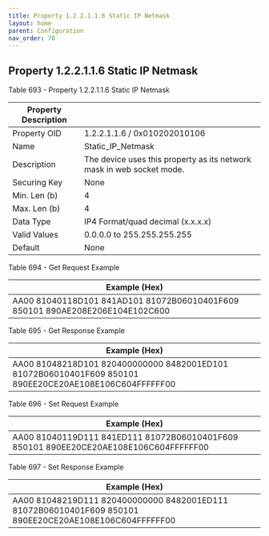 ```yaml
---
title: Property 1.2.2.1.1.6 Static IP Netmask
layout: home
parent: Configuration
nav_order: 78
---
```


## Property 1.2.2.1.1.6 Static IP Netmask

Table 693 - Property 1.2.2.1.1.6 Static IP Netmask

| Property Description |  |
|----|----|
| Property OID | 1.2.2.1.1.6 / 0x010202010106 |
| Name | Static_IP_Netmask |
| Description | The device uses this property as its network mask in web socket mode. |
| Securing Key | None |
| Min. Len (b) | 4 |
| Max. Len (b) | 4 |
| Data Type | IP4 Format/quad decimal (x.x.x.x) |
| Valid Values | 0.0.0.0 to 255.255.255.255 |
| Default | None |

Table 694 - Get Request Example

| Example (Hex) |
|----|
| AA00 81040118D101 841AD101 81072B06010401F609 850101 890AE208E206E104E102C600 |

Table 695 - Get Response Example

| Example (Hex) |
|----|
| AA00 81048218D101 820400000000 8482001ED101 81072B06010401F609 850101 890EE20CE20AE108E106C604FFFFFF00 |

Table 696 - Set Request Example

| Example (Hex) |
|----|
| AA00 81040119D111 841ED111 81072B06010401F609 850101 890EE20CE20AE108E106C604FFFFFF00 |

Table 697 - Set Response Example

| Example (Hex) |
|----|
| AA00 81048219D111 820400000000 8482001ED111 81072B06010401F609 850101 890EE20CE20AE108E106C604FFFFFF00 |

##